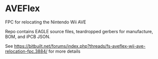 # AVEFlex
FPC for relocating the Nintendo Wii AVE

Repo contains EAGLE source files, teardropped gerbers for manufacture, BOM, and iPCB JSON.

See https://bitbuilt.net/forums/index.php?threads/fs-aveflex-wii-ave-relocation-fpc.3884/ for more details
